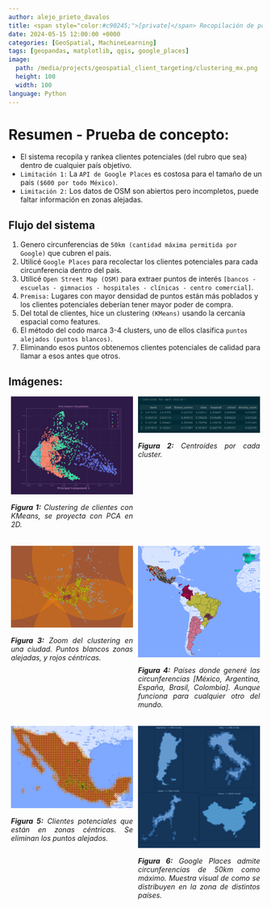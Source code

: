 ```yaml
---
author: alejo_prieto_davalos
title: <span style="color:#c90245;">[private]</span> Recopilación de posibles clientes con datos geoespaciales (Prueba de concepto)
date: 2024-05-15 12:00:00 +0000
categories: [GeoSpatial, MachineLearning]
tags: [geopandas, matplotlib, qgis, google_places]
image:
  path: /media/projects/geospatial_client_targeting/clustering_mx.png
  height: 100
  width: 100
language: Python
---
```


# Resumen - Prueba de concepto:
- El sistema recopila y rankea clientes potenciales (del rubro que sea) dentro de cualquier país objetivo.
- `Limitación 1:` La `API de Google Places` es costosa para el tamaño de un pais `($600 por todo México)`.
- `Limitación 2:` Los datos de OSM son abiertos pero incompletos, puede faltar información en zonas alejadas.


## Flujo del sistema
1. Genero circunferencias de `50km (cantidad máxima permitida por Google)` que cubren el pais.
2. Utilicé `Google Places` para recolectar los clientes potenciales para cada circunferencia dentro del pais.
3. Utilicé `Open Street Map (OSM)` para extraer puntos de interés `[bancos - escuelas - gimnacios - hospitales - clínicas - centro comercial]`.
4. `Premisa:` Lugares con mayor densidad de puntos están más poblados y los clientes potenciales deberían tener mayor poder de compra.
5. Del total de clientes, hice un clustering `(KMeans)` usando la cercanía espacial como features.
6. El método del codo marca 3-4 clusters, uno de ellos clasifica `puntos alejados (puntos blancos)`.
7. Eliminando esos puntos obtenemos clientes potenciales de calidad para llamar a esos antes que otros.


## Imágenes:
<div style="display: flex; flex-wrap: wrap; justify-content: space-around;">

  <div style="flex-basis: 48%; max-width: 300px; margin-bottom: 20px; text-align: justify;">
    <img src="/media/projects/geospatial_client_targeting/cluster_pca.jpeg" alt="Clustering PCA" style="max-width: 300px; width: 100%; height: auto;">
    <p style="width: 100%; max-width: 300px;"><em><b>Figura 1:</b> Clustering de clientes con KMeans, se proyecta con PCA en 2D.</em></p>
  </div>

  <div style="flex-basis: 48%; max-width: 300px; margin-bottom: 20px; text-align: justify;">
    <img src="/media/projects/geospatial_client_targeting/cluster_centroids.jpeg" alt="Cluster centroids" style="max-width: 300px; width: 100%; height: auto;">
    <p style="width: 100%; max-width: 300px;"><em><b>Figura 2:</b> Centroides por cada cluster.</em></p>
  </div>

  <div style="flex-basis: 48%; max-width: 300px; margin-bottom: 20px; text-align: justify;">
    <img src="/media/projects/geospatial_client_targeting/clustering_mx_zoom.png" alt="Clustering Zoom" style="max-width: 300px; width: 100%; height: auto;">
    <p style="width: 100%; max-width: 300px;"><em><b>Figura 3:</b> Zoom del clustering en una ciudad. Puntos blancos zonas alejadas, y rojos céntricas.</em></p>
  </div>

  <div style="flex-basis: 48%; max-width: 300px; margin-bottom: 20px; text-align: justify;">
    <img src="/media/projects/geospatial_client_targeting/world.png" alt="Clustering World" style="max-width: 300px; width: 100%; height: auto;">
    <p style="width: 100%; max-width: 300px;"><em><b>Figura 4:</b> Países donde generé las circunferencias [México, Argentina, España, Brasil, Colombia]. Aunque funciona para cualquier otro del mundo.</em></p>
  </div>

  <div style="flex-basis: 48%; max-width: 300px; margin-bottom: 20px; text-align: justify;">
    <img src="/media/projects/geospatial_client_targeting/clustering_mx_without_1.png" alt="Clustering eliminando zonas alejadas" style="max-width: 300px; width: 100%; height: auto;">
    <p style="width: 100%; max-width: 300px;"><em><b>Figura 5:</b> Clientes potenciales que están en zonas céntricas. Se eliminan los puntos alejados.</em></p>
  </div>

  <div style="flex-basis: 48%; max-width: 300px; margin-bottom: 20px; text-align: justify;">
    <img src="/media/projects/geospatial_client_targeting/subplot_countries.png" alt="Circles zones" style="max-width: 300px; width: 100%; height: auto;">
    <p style="width: 100%; max-width: 300px;"><em><b>Figura 6:</b> Google Places admite circunferencias de 50km como máximo. Muestra visual de como se distribuyen en la zona de distintos países.</em></p>
  </div>

</div>
